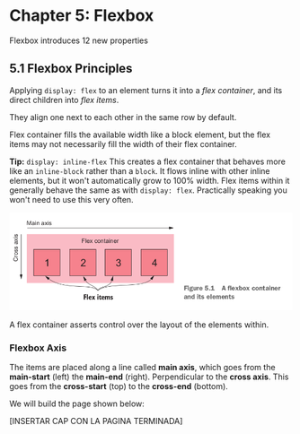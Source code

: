 # Chapter 5: Flexbox

Flexbox introduces 12 new properties

## 5.1 Flexbox Principles

Applying `display: flex` to an element turns it into a *flex container*, and its direct children into *flex items*.

They align one next to each other in the same row by default.

Flex container fills the available width like a block element, but the flex items may not necessarily fill the width of their flex container.

**Tip:** `display: inline-flex` This creates a flex container that behaves more like an `inline-block` rather than a `block`. It flows inline with other inline elements, but it won't automatically grow to 100% width.
Flex items within it generally behave the same as with `display: flex`. Practically speaking you won't need to use this very often.

![Figure 5.1 A flexbox container and its elements](/Chapter%205%3A%20Flexbox/assets/figure-5.1.png)

A flex container asserts control over the layout of the elements within.

### Flexbox Axis

The items are placed along a line called **main axis**, which goes from the **main-start** (left) the **main-end** (right). Perpendicular to the **cross axis**. This goes from the **cross-start** (top) to the **cross-end** (bottom).


We will build the page shown below:

[INSERTAR CAP CON LA PAGINA TERMINADA]